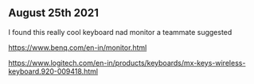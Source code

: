 ## August 25th 2021

I found this really cool keyboard nad monitor a teammate suggested

https://www.benq.com/en-in/monitor.html

https://www.logitech.com/en-in/products/keyboards/mx-keys-wireless-keyboard.920-009418.html
